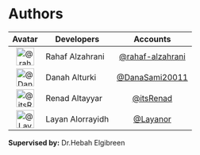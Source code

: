 # Authors

Avatar|Developers|Accounts
:-:|---|:-:
<img class='float-left rounded-1' src='https://avatars.githubusercontent.com/u/76920332?v=4' width='36' height='36' alt='@rahaf-alzahrani'>|Rahaf Alzahrani|[@rahaf-alzahrani](https://github.com/rahaf-alzahrani)
<img class='float-left rounded-1' src='https://avatars.githubusercontent.com/u/98522245?v=4' width='36' height='36' alt='@DanaSami20011'>|Danah Alturki|[@DanaSami20011](https://github.com/DanaSami20011)
<img class='float-left rounded-1' src='https://avatars.githubusercontent.com/u/61031492?v=4' width='36' height='36' alt='@itsRenad'>|Renad Altayyar|[@itsRenad](https://github.com/itsRenad)
<img class='float-left rounded-1' src='https://avatars.githubusercontent.com/u/98930504?v=4' width='36' height='36' alt='@Layanor'>|Layan Alorrayidh|[@Layanor](https://github.com/Layanor)

<p><strong>Supervised by:</strong> Dr.Hebah Elgibreen</p>
